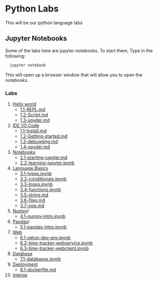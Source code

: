 # Python Labs

This will be our python language labs



## Jupyter Notebooks

Some of the labs here are jupyter notebooks.  To start them, Type in the following:

```bash
  jupyter notebook
```


This will open up a browser window that will allow you to open the notebooks. 


### Labs

 1. [Hello world](./01-helloworld/)
    * [1.1-REPL.md](./01-helloworld/1.1-REPL.md)
    * [1.2-Script.md](./01-helloworld/1.2-Script.md)
    * [1.3-spyder.md](./01-helloworld/1.3-spyder.md)
 1. [IDE VS Code](./01.5-ide/)
    * [1.1-Install.md](./01.5-ide/1.1-vscode-install.md)
    * [1.2-Getting-started.md](./01.5-ide/1.2-vscode-gettingstarted.md)
    * [1.3-debugging.md](./01.5-ide/1.3-vscode-debugging.md)
    * [1.4-spyder.md](./01.5-ide/1.4-spyder.md)
 2. [Notebooks](./02-notebooks/)
    * [2.1-starting-jupyter.md](./02-notebooks/2.1-starting-jupyter.md)
    * [2.2-learning-jupyter.ipynb](./02-notebooks/2.2-learning-jupyter.md)
 3. [Language Basics](./03-languagebasics/)
    * [3.1-types.ipynb](./03-languagebasics/3.1-types.ipynb)
    * [3.2-conditionals.ipynb](./03-languagebasics/3.2-conditionals.ipynb)
    * [3.3-loops.ipynb](./03-languagebasics/3.3-loops.ipynb)
    * [3.4-functions.ipynb](./03-languagebasics/3.4-functions.ipynb)
    * [3.5-string.md](./03-languagebasics/3.5-string.md)
    * [3.6-files.md](./03-languagebasics/3.6-files.md)
    * [3.7-oop.md](./03-languagebasics/3.7-oop.md)
 4. [Numpy](./04-numpy)/
    * [4.1-numpy-intro.ipynb](./04-numpy/4.1-numpy-intro.ipynb)
 5. [Pandas](./05-pandas)/
    * [5.1-pandas-intro.ipynb](./05-numpy/5.1-pandas-intro.ipynb)
 6. [Web](./06-web/)
    * [6.1-setup-dev-env.ipynb](./06-web/6.1-setup-dev-env.ipynb)
    * [6.2-time-tracker-webservice.ipynb](./06-web/6.2-time-tracker-webservice.ipynb)
    * [6.3-time-tracker-webclient.ipynb](./06-web/6.3-time-tracker-webclient.ipynb)
 7. [Database](./07-database/)
    * [7.1-databases.ipynb](./07-databases/7.1-databases.ipynb)
 8. [Deployment](./08-deployment/)
    * [8.1-dockerfile.md](./08-deployment/8.1-dockerfile.md)
 9. [Interop](./09-interop/)
